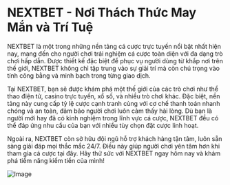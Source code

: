# NEXTBET - Nơi Thách Thức May Mắn và Trí Tuệ

NEXTBET là một trong những nền tảng cá cược trực tuyến nổi bật nhất hiện nay, mang đến cho người chơi trải nghiệm cá cược toàn diện với đa dạng trò chơi hấp dẫn. Được thiết kế đặc biệt để phục vụ người dùng từ khắp nơi trên thế giới, NEXTBET không chỉ tập trung vào sự giải trí mà còn chú trọng vào tính công bằng và minh bạch trong từng giao dịch.

Tại NEXTBET, bạn sẽ được khám phá một thế giới của các trò chơi như thể thao điện tử, casino trực tuyến, xổ số, và nhiều trò chơi khác. Đặc biệt, nền tảng này cung cấp tỷ lệ cược cạnh tranh cùng với cơ chế thanh toán nhanh chóng và an toàn, đảm bảo người chơi luôn cảm thấy hài lòng. Dù bạn là người mới hay đã có kinh nghiệm trong lĩnh vực cá cược, NEXTBET đều có thể đáp ứng nhu cầu của bạn với nhiều tùy chọn đặt cược linh hoạt.

Ngoài ra, NEXTBET còn sở hữu đội ngũ hỗ trợ khách hàng tận tâm, luôn sẵn sàng giải đáp mọi thắc mắc 24/7. Điều này giúp người chơi yên tâm hơn khi tham gia cá cược tại đây. Hãy thử sức với NEXTBET ngay hôm nay và khám phá tiềm năng kiếm tiền của mình!

![Image](https://github.com/user-attachments/assets/bd51ea9f-0666-407b-a7a7-98ead6de688c)